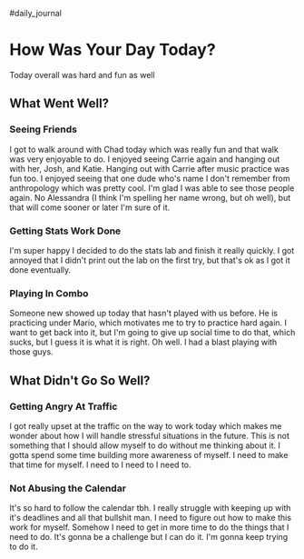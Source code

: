 #daily_journal 
# How Was Your Day Today?
Today overall was hard and fun as well
## What Went Well?
### Seeing Friends
I got to walk around with Chad today which was really fun and that walk was very enjoyable to do. I enjoyed seeing Carrie again and hanging out with her, Josh, and Katie. Hanging out with Carrie after music practice was fun too. I enjoyed seeing that one dude who's name I don't remember from anthropology which was pretty cool. I'm glad I was able to see those people again. No Alessandra (I think I'm spelling her name wrong, but oh well), but that will come sooner or later I'm sure of it.

### Getting Stats Work Done
I'm super happy I decided to do the stats lab and finish it really quickly. I got annoyed that I didn't print out the lab on the first try, but that's ok as I got it done eventually.

### Playing In Combo
Someone new showed up today that hasn't played with us before. He is practicing under Mario, which motivates me to try to practice hard again. I want to get back into it, but I'm going to give up social time to do that, which sucks, but I guess it is what it is right. Oh well. I had a blast playing with those guys.

## What Didn't Go So Well?
### Getting Angry At Traffic
I got really upset at the traffic on the way to work today which makes me wonder about how I will handle stressful situations in the future. This is not something that I should allow myself to do without me thinking about it. I gotta spend some time building more awareness of myself. I need to make that time for myself. I need to I need to I need to.

### Not Abusing the Calendar
It's so hard to follow the calendar tbh. I really struggle with keeping up with it's deadlines and all that bullshit man. I need to figure out how to make this work for myself. Somehow I need to get in more time to do the things that I need to do. It's gonna be a challenge but I can do it. I'm gonna keep trying to do it.